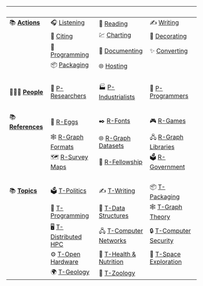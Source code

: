 | ⠀                  | ⠀                     | ⠀                        | ⠀                       |
| ------------------ | --------------------- | ------------------------ | ----------------------- |
| 📚 [**Actions**]    | 🎧 [Listening]         | 📰 [Reading]              | ✍️ [Writing]             |
|                    | 👏 [Citing]            | 💹 [Charting]             | 💟 [Decorating]          |
|                    | 💾 [Programming]       | 📜 [Documenting]          | ✨ [Converting]          |
|                    | 📦 [Packaging]         | 🌐 [Hosting]              |                         |
| ⠀                  | ⠀                     | ⠀                        | ⠀                       |
| 🧑‍🤝‍🧑 [**People**]   | 🔬 [P-Researchers]     | 🏭 [P-Industrialists]     | 💾 [P-Programmers]       |
| ⠀                  | ⠀                     | ⠀                        | ⠀                       |
| 📚 [**References**] | 🥚 [R-Eggs]            | ✒️ [R-Fonts]              | 🎮 [R-Games]             |
|                    | 🕸️ [R-Graph Formats]   | 🌐 [R-Graph Datasets]     | 🖧 [R-Graph Libraries]   |
|                    | 🗺️ [R-Survey Maps]     | 💍 [R-Fellowship]         | 🗳️ [R-Government]        |
| ⠀                  | ⠀                     | ⠀                        | ⠀                       |
| 📚 [**Topics**]     | 🗳️ [T-Politics]        | ✍️ [T-Writing]            | 📦 [T-Packaging]         |
|                    | 💾 [T-Programming]     | 💽 [T-Data Structures]    | 🕸️ [T-Graph Theory]      |
|                    | 🖥️ [T-Distributed HPC] | 🖧 [T-Computer Networks]  | 🔒 [T-Computer Security] |
|                    | ⚙️ [T-Open Hardware]   | 🥥 [T-Health & Nutrition] | 🚀 [T-Space Exploration] |
|                    | 🌍 [T-Geology]         | 🐘 [T-Zoology]            |                         |


[**Actions**]: actions.md
[Listening]: https://raindrop.io/wolfram77/listening-19019475
[Reading]: https://raindrop.io/wolfram77/reading-19019332
[Writing]: https://raindrop.io/wolfram77/writing-19019235
[Citing]: https://raindrop.io/wolfram77/citing-19019334
[Charting]: https://raindrop.io/wolfram77/charting-19019313
[Decorating]: https://raindrop.io/wolfram77/decorating-19019193
[Programming]: https://raindrop.io/wolfram77/programming-19019137
[Documenting]: https://raindrop.io/wolfram77/documenting-19019183
[Converting]: https://raindrop.io/wolfram77/converting-19019346
[Packaging]: https://raindrop.io/wolfram77/packaging-19019348
[Hosting]: https://raindrop.io/wolfram77/hosting-19019242

[**People**]: people.md
[P-Researchers]: https://raindrop.io/wolfram77/p-researchers-19019321
[P-Industrialists]: https://raindrop.io/wolfram77/p-industrialists-19019329
[P-Programmers]: https://raindrop.io/wolfram77/p-programmers-19019453

[**References**]: references.md
[R-Eggs]: https://raindrop.io/wolfram77/r-eggs-19019502
[R-Fonts]: https://raindrop.io/wolfram77/r-fonts-19019943
[R-Games]: https://raindrop.io/wolfram77/r-games-19019513
[R-Graph Formats]: https://raindrop.io/wolfram77/r-graph-formats-19019525
[R-Graph Datasets]: https://raindrop.io/wolfram77/r-graph-datasets-19019518
[R-Graph Libraries]: https://raindrop.io/wolfram77/r-graph-libraries-19019494
[R-Survey Maps]: https://raindrop.io/wolfram77/r-survey-maps-19019587
[R-Fellowship]: https://raindrop.io/wolfram77/r-fellowship-19019459
[R-Government]: https://raindrop.io/wolfram77/r-government-19019529

[**Topics**]: topics.md
[T-Politics]: https://raindrop.io/wolfram77/t-politics-19019355
[T-Writing]: https://raindrop.io/wolfram77/t-writing-19019318
[T-Packaging]: https://raindrop.io/wolfram77/t-packaging-19019362
[T-Programming]: https://raindrop.io/wolfram77/t-programming-19019369
[T-Data Structures]: https://raindrop.io/wolfram77/t-data-structures-19019480
[T-Graph Theory]: https://raindrop.io/wolfram77/t-graph-theory-19019577
[T-Distributed HPC]: https://raindrop.io/wolfram77/t-distributed-hpc-19019770
[T-Computer Networks]: https://raindrop.io/wolfram77/t-computer-networks-19019591
[T-Computer Security]: https://raindrop.io/wolfram77/t-computer-security-19019763
[T-Open Hardware]: https://raindrop.io/wolfram77/t-open-hardware-19019564
[T-Health & Nutrition]: https://raindrop.io/wolfram77/t-health-and-nutrition-19019746
[T-Space Exploration]: https://raindrop.io/wolfram77/t-space-exploration-19019765
[T-Geology]: https://raindrop.io/wolfram77/t-geology-19019774
[T-Zoology]: https://raindrop.io/wolfram77/t-zoology-19019767
